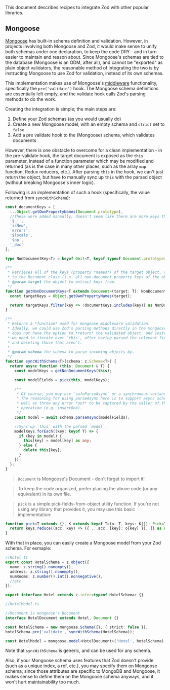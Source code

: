 This document describes recipes to integrate Zod with other popular libraries.

## Mongoose
[Mongoose](https://mongoosejs.com/) has built-in schema definition and validation. However, in projects involving both Mongoose and Zod, it would make sense to unify both schemas under one declaration, to keep the code DRY - and in turn easier to maintain and reason about. Since Mongoose's schemas are tied to the database (Mongoose *is* an ODM, after all), and cannot be "exported" as plain object validators, the reasonable method of integrating the two is by instructing Mongoose to use Zod for validation, instead of its own schemas.

This implementation makes use of Mongoose's [middleware](https://mongoosejs.com/docs/middleware.html) functionality, specifically the `pre('validate')` hook. The Mongoose schema definitions are essentially left empty, and the validate hook calls Zod's parsing methods to do the work.

Creating the integration is simple; the main steps are:
1. Define your Zod schemas (as you would usually do)
2. Create a new Mongoose model, with an empty schema and `strict` set to `false`
3. Add a pre validate hook to the (Mongoose) schema, which validates documents

However, there is one obstacle to overcome for a clean implementation - in the pre-validate hook, the target document is exposed as the `this` parameter, instead of a function parameter which may be modified and returned (as is the case in many other places, such as the array `map` function, Redux reducers, etc.). After parsing `this` in the hook, we can't just return the object, but have to manually sync up `this` with the parsed object (without breaking Mongoose's inner logic).

Following is an implementation of such a hook (specifically, the value returned from `syncWithSchema`):
```typescript
const documentKeys = [
  ...Object.getOwnPropertyNames(Document.prototype),
  //These were added manually; doesn't seem like there are more keys that the prototype misses
  '$__',
  'isNew',
  'errors',
  '$locals',
  '$op',
  '_doc'
];

type NonDocumentKey<T> = keyof Omit<T, keyof typeof Document.prototype>;

/**
 * Retrieves all of the keys (property *names*) of the target object, which do not belong
 * to the Document class (i.e. all non-document property keys of the object).
 * @param target the object to extract keys from.
 */
function getNonDocumentKeys<T extends Document>(target: T): NonDocumentKey<T>[] {
  const targetKeys = Object.getOwnPropertyNames(target);

  return targetKeys.filter(key => !documentKeys.includes(key)) as NonDocumentKey<T>[];
}

/**
 * Returns a *function* used for mongoose middleware validation.
 * Ideally, we could use Zod's parsing methods directly in the mongoose middleware, but since it
 * does not have the option to *return* the validated object, and instead provides it as the `this` parameter,
 * we need to iterate over `this`, after having parsed the relevant fields, assigning fields existing in the parsed response 
 * and deleting those that aren't.
 *
 * @param schema the schema to parse incoming objects by.
 */
function syncWithSchema<T>(schema: z.Schema<T>) {
  return async function (this: Document & T) {
    const modelKeys = getNonDocumentKeys(this);

    const modelFields = pick(this, modelKeys);

    /**
     * Of course, you may use `safeParseAsync` or a synchronous variant;
     * The reasoning for using parseAsync here is to support async schemas, as
     * well as throw any error *out* to be captured by the caller of the Mongoose
     * operation (e.g. insertOne).
     */ 
    const model = await schema.parseAsync(modelFields);

    //Sync up `this` with the parsed `model`.
    modelKeys.forEach((key: keyof T) => {
      if (key in model) {
        this[key] = model[key] as any;
      } else {
        delete this[key];
      }
    });
  };
}
```
> `Document` is Mongoose's Document - don't forget to import it!

> To keep the code organized, prefer placing the above code (or any equivalent) in its own file.

> `pick` is a simple pick-fields-from-object utility function. If you're not using any library that provides it, you may use this basic implementation:
```typescript
function pick<T extends {}, K extends keyof T>(o: T, keys: K[]): Pick<T, K> {
  return keys.reduce((acc, key) => ({ ...acc, [key]: o[key] }), {} as Pick<T, K>);
}
``` 

With that in place, you can easily create a Mongoose model from your Zod schema. For exmaple:
```typescript
//Hotel.ts
export const HotelSchema = z.object({
  name: z.string().nonempty(),
  address: z.string().nonempty(),
  numRooms: z.number().int().nonnegative(),
  //etc.
});

export interface Hotel extends z.infer<typeof HotelSchema> {}

```

```typescript
//HotelModel.ts

//Document is mongoose's Document
interface HotelDocument extends Hotel, Document {}

const hotelSchema = new mongoose.Schema({}, { strict: false });
hotelSchema.pre('validate', syncWithSchema(HotelSchema));

const HotelModel = mongoose.model<HotelDocument>('Hotel', hotelSchema);
```

Note that `syncWithSchema` is generic, and can be used for any schema.

Also, if your Mongoose schema uses features that Zod doesn't provide (such as a unique index, a ref, etc.), you may specify them on Mongoose schema; since those attributes are specific to MongoDB and Mongoose, it makes sense to define them on the Mongoose schema anyways, and it won't hurt maintainability too much.